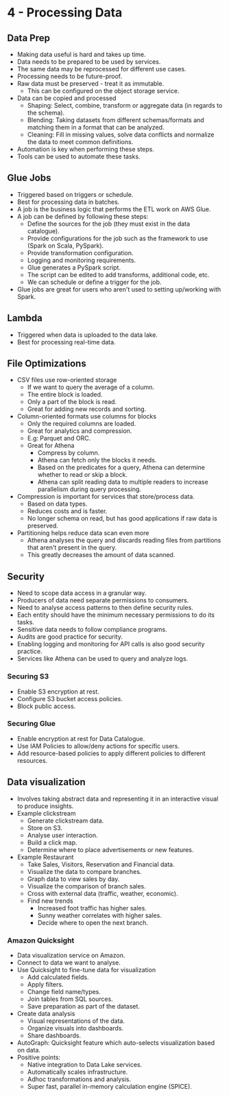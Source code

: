 # 4 - Processing Data

## Data Prep

- Making data useful is hard and takes up time.
- Data needs to be prepared to be used by services.
- The same data may be reprocessed for different use cases.
- Processing needs to be future-proof.
- Raw data must be preserved - treat it as immutable.
  - This can be configured on the object storage service.
- Data can be copied and processed
  - Shaping: Select, combine, transform or aggregate data (in regards to the schema).
  - Blending: Taking datasets from different schemas/formats and matching them in a format that can be analyzed.
  - Cleaning: Fill in missing values, solve data conflicts and normalize the data to meet common definitions.
- Automation is key when performing these steps.
- Tools can be used to automate these tasks.

## Glue Jobs

- Triggered based on triggers or schedule.
- Best for processing data in batches.
- A job is the business logic that performs the ETL work on AWS Glue.
- A job can be defined by following these steps:
  - Define the sources for the job (they must exist in the data catalogue).
  - Provide configurations for the job such as the framework to use (Spark on Scala, PySpark).
  - Provide transformation configuration.
  - Logging and monitoring requirements.
  - Glue generates a PySpark script.
  - The script can be edited to add transforms, additional code, etc.
  - We can schedule or define a trigger for the job.
- Glue jobs are great for users who aren't used to setting up/working with Spark.

## Lambda

- Triggered when data is uploaded to the data lake.
- Best for processing real-time data.

## File Optimizations

- CSV files use row-oriented storage
  - If we want to query the average of a column.
  - The entire block is loaded.
  - Only a part of the block is read.
  - Great for adding new records and sorting.
- Column-oriented formats use columns for blocks
  - Only the required columns are loaded.
  - Great for analytics and compression.
  - E.g: Parquet and ORC.
  - Great for Athena
    - Compress by column.
    - Athena can fetch only the blocks it needs.
    - Based on the predicates for a query, Athena can determine whether to read or skip a block.
    - Athena can split reading data to multiple readers to increase parallelism during query processing.
- Compression is important for services that store/process data.
  - Based on data types.
  - Reduces costs and is faster.
  - No longer schema on read, but has good applications if raw data is preserved.
- Partitioning helps reduce data scan even more
  - Athena analyses the query and discards reading files from partitions that aren't present in the query.
  - This greatly decreases the amount of data scanned.

## Security

- Need to scope data access in a granular way.
- Producers of data need separate permissions to consumers.
- Need to analyse access patterns to then define security rules.
- Each entity should have the minimum necessary permissions to do its tasks.
- Sensitive data needs to follow compliance programs.
- Audits are good practice for security.
- Enabling logging and monitoring for API calls is also good security practice.
- Services like Athena can be used to query and analyze logs.

### Securing S3

- Enable S3 encryption at rest.
- Configure S3 bucket access policies.
- Block public access.

### Securing Glue

- Enable encryption at rest for Data Catalogue.
- Use IAM Policies to allow/deny actions for specific users.
- Add resource-based policies to apply different policies to different resources.

## Data visualization

- Involves taking abstract data and representing it in an interactive visual to produce insights.
- Example clickstream
  - Generate clickstream data.
  - Store on S3.
  - Analyse user interaction.
  - Build a click map.
  - Determine where to place advertisements or new features.
- Example Restaurant
  - Take Sales, Visitors, Reservation and Financial data.
  - Visualize the data to compare branches.
  - Graph data to view sales by day.
  - Visualize the comparison of branch sales.
  - Cross with external data (traffic, weather, economic).
  - Find new trends
    - Increased foot traffic has higher sales.
    - Sunny weather correlates with higher sales.
    - Decide where to open the next branch.

### Amazon Quicksight

- Data visualization service on Amazon.
- Connect to data we want to analyse.
- Use Quicksight to fine-tune data for visualization
  - Add calculated fields.
  - Apply filters.
  - Change field name/types.
  - Join tables from SQL sources.
  - Save preparation as part of the dataset.
- Create data analysis
  - Visual representations of the data.
  - Organize visuals into dashboards.
  - Share dashboards.
- AutoGraph: Quicksight feature which auto-selects visualization based on data.
- Positive points:
  - Native integration to Data Lake services.
  - Automatically scales infrastructure.
  - Adhoc transformations and analysis.
  - Super fast, parallel in-memory calculation engine (SPICE).
